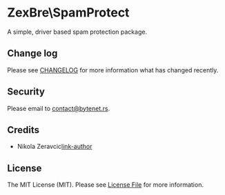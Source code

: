 # ZexBre\SpamProtect

A simple, driver based spam protection package.

## Change log

Please see [CHANGELOG](CHANGELOG.md) for more information what has changed
recently.

## Security

Please email to contact@bytenet.rs.

## Credits

- Nikola Zeravcic[link-author]

## License

The MIT License (MIT). Please see [License File](LICENSE.md) for more
information.

[link-author]: https://github.com/zeravcic

